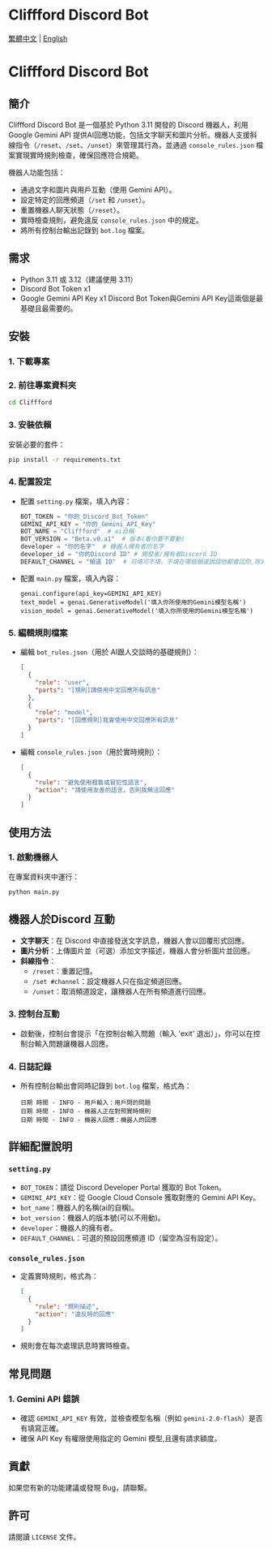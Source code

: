 # Cliffford Discord Bot

[繁體中文](README.md) | [English](README_EN.md)

# Cliffford Discord Bot

## 簡介
Cliffford Discord Bot 是一個基於 Python 3.11 開發的 Discord 機器人，利用 Google Gemini API 提供AI回應功能，包括文字聊天和圖片分析。機器人支援斜線指令（`/reset`、`/set`、`/unset`）來管理其行為，並通過 `console_rules.json` 檔案實現實時規則檢查，確保回應符合規範。

機器人功能包括：
- 通過文字和圖片與用戶互動（使用 Gemini API）。
- 設定特定的回應頻道（`/set` 和 `/unset`）。
- 重置機器人聊天狀態（`/reset`）。
- 實時檢查規則，避免違反 `console_rules.json` 中的規定。
- 將所有控制台輸出記錄到 `bot.log` 檔案。

## 需求
- Python 3.11 或 3.12（建議使用 3.11）
- Discord Bot Token x1
- Google Gemini API Key x1
Discord Bot Token與Gemini API Key這兩個是最基礎且最需要的。

## 安裝

### 1. 下載專案

### 2. 前往專案資料夾
```bash
cd Cliffford
```

### 3. 安裝依賴
安裝必要的套件：
```bash
pip install -r requirements.txt
```

### 4. 配置設定
- 配置 `setting.py` 檔案，填入內容：
  ```python
  BOT_TOKEN = "你的_Discord_Bot_Token"
  GEMINI_API_KEY = "你的_Gemini_API_Key"
  BOT_NAME = "Cliffford"  # ai自稱
  BOT_VERSION = "Beta.v0.a1"  # 版本(看你要不要動)
  developer = "你的名字"  # 機器人擁有者的名字
  developer_id = "你的Discord ID" # 開發者/擁有者Discord ID
  DEFAULT_CHANNEL = "頻道 ID"  # 可填可不填，不填在哪個頻道說話他都會回你,除非你有使用/set
  ```

- 配置 `main.py` 檔案，填入內容：
  ```
  genai.configure(api_key=GEMINI_API_KEY)
  text_model = genai.GenerativeModel('填入你所使用的Gemini模型名稱')
  vision_model = genai.GenerativeModel('填入你所使用的Gemini模型名稱')
  ```

### 5. 編輯規則檔案
- 編輯 `bot_rules.json`（用於 AI跟人交談時的基礎規則）：
  ```json
  [
    {
      "role": "user",
      "parts": "[規則]請使用中文回應所有訊息"
    },
    {
      "role": "model",
      "parts": "[回應規則]我會使用中文回應所有訊息"
    }
  ]
  ```
- 編輯 `console_rules.json`（用於實時規則）：
  ```json
  [
    {
      "rule": "避免使用粗魯或冒犯性語言",
      "action": "請使用友善的語言，否則我無法回應"
    }
  ]
  ```

## 使用方法

### 1. 啟動機器人
在專案資料夾中運行：
```bash
python main.py
```

## 機器人於Discord 互動
- **文字聊天**：在 Discord 中直接發送文字訊息，機器人會以回覆形式回應。
- **圖片分析**：上傳圖片並（可選）添加文字描述，機器人會分析圖片並回應。
- **斜線指令**：
  - `/reset`：重置記憶。
  - `/set #channel`：設定機器人只在指定頻道回應。
  - `/unset`：取消頻道設定，讓機器人在所有頻道進行回應。

### 3. 控制台互動
- 啟動後，控制台會提示「在控制台輸入問題（輸入 'exit' 退出）」，你可以在控制台輸入問題讓機器人回應。

### 4. 日誌記錄
- 所有控制台輸出會同時記錄到 `bot.log` 檔案，格式為：
  ```
  日期 時間 - INFO - 用戶輸入：用戶問的問題
  日期 時間 - INFO - 機器人正在對照實時規則
  日期 時間 - INFO - 機器人回應：機器人的回應
  ```

## 詳細配置說明

### `setting.py`
- `BOT_TOKEN`：請從 Discord Developer Portal 獲取的 Bot Token。
- `GEMINI_API_KEY`：從 Google Cloud Console 獲取對應的 Gemini API Key。
- `bot_name`：機器人的名稱(ai的自稱)。
- `bot_version`：機器人的版本號(可以不用動)。
- `developer`：機器人的擁有者。
- `DEFAULT_CHANNEL`：可選的預設回應頻道 ID（留空為沒有設定）。

### `console_rules.json`
- 定義實時規則，格式為：
  ```json
  [
    {
      "rule": "規則描述",
      "action": "違反時的回應"
    }
  ]
  ```
- 規則會在每次處理訊息時實時檢查。

## 常見問題

### 1. Gemini API 錯誤
- 確認 `GEMINI_API_KEY` 有效，並檢查模型名稱（例如 `gemini-2.0-flash`）是否有填寫正確。
- 確保 API Key 有權限使用指定的 Gemini 模型,且還有請求額度。


## 貢獻
如果您有新的功能建議或發現 Bug，請聯繫。
## 許可
請閱讀 `LICENSE` 文件。
